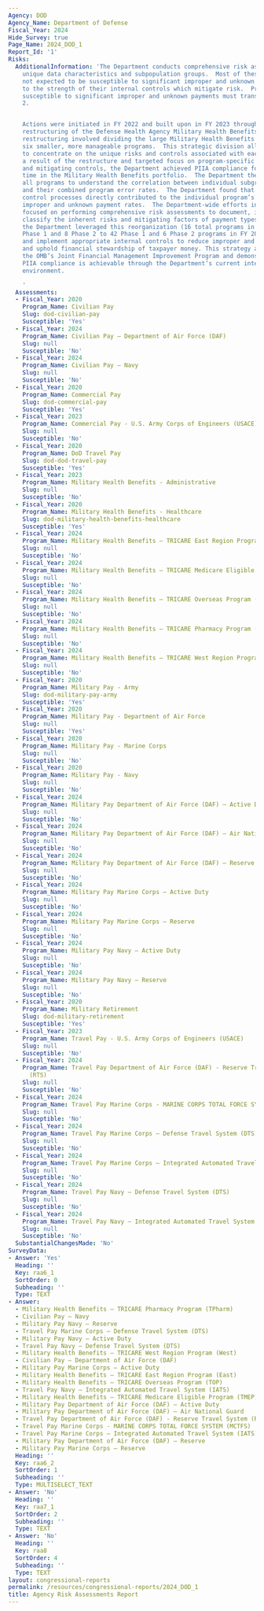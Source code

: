```yaml
---
Agency: DOD
Agency_Name: Department of Defense
Fiscal_Year: 2024
Hide_Survey: true
Page_Name: 2024_DOD_1
Report_Id: '1'
Risks:
  AdditionalInformation: 'The Department conducts comprehensive risk assessments on
    unique data characteristics and subpopulation groups.  Most of these groups are
    not expected to be susceptible to significant improper and unknown payments due
    to the strength of their internal controls which mitigate risk.  Programs deemed
    susceptible to significant improper and unknown payments must transition to Phase
    2.


    Actions were initiated in FY 2022 and built upon in FY 2023 through the successful
    restructuring of the Defense Health Agency Military Health Benefits portfolio.  The
    restructuring involved dividing the large Military Health Benefits program into
    six smaller, more manageable programs.  This strategic division allowed the Department
    to concentrate on the unique risks and controls associated with each program.  As
    a result of the restructure and targeted focus on program-specific risk factors
    and mitigating controls, the Department achieved PIIA compliance for the first
    time in the Military Health Benefits portfolio.  The Department then examined
    all programs to understand the correlation between individual subgroup error rates
    and their combined program error rates.  The Department found that robust internal
    control processes directly contributed to the individual program’s lower projected
    improper and unknown payment rates.  The Department-wide efforts in FY 2024 were
    focused on performing comprehensive risk assessments to document, identify, and
    classify the inherent risks and mitigating factors of payment types. As such,
    the Department leveraged this reorganization (16 total programs in FY 2023; 8
    Phase 1 and 8 Phase 2 to 42 Phase 1 and 6 Phase 2 programs in FY 2024) to develop
    and implement appropriate internal controls to reduce improper and unknown payments
    and uphold financial stewardship of taxpayer money. This strategy aligns with
    the OMB’s Joint Financial Management Improvement Program and demonstrates that
    PIIA compliance is achievable through the Department’s current internal control
    environment.

    '
  Assessments:
  - Fiscal_Year: 2020
    Program_Name: Civilian Pay
    Slug: dod-civilian-pay
    Susceptible: 'Yes'
  - Fiscal_Year: 2024
    Program_Name: Civilian Pay – Department of Air Force (DAF)
    Slug: null
    Susceptible: 'No'
  - Fiscal_Year: 2024
    Program_Name: Civilian Pay – Navy
    Slug: null
    Susceptible: 'No'
  - Fiscal_Year: 2020
    Program_Name: Commercial Pay
    Slug: dod-commercial-pay
    Susceptible: 'Yes'
  - Fiscal_Year: 2023
    Program_Name: Commercial Pay - U.S. Army Corps of Engineers (USACE)
    Slug: null
    Susceptible: 'No'
  - Fiscal_Year: 2020
    Program_Name: DoD Travel Pay
    Slug: dod-dod-travel-pay
    Susceptible: 'Yes'
  - Fiscal_Year: 2023
    Program_Name: Military Health Benefits - Administrative
    Slug: null
    Susceptible: 'No'
  - Fiscal_Year: 2020
    Program_Name: Military Health Benefits - Healthcare
    Slug: dod-military-health-benefits-healthcare
    Susceptible: 'Yes'
  - Fiscal_Year: 2024
    Program_Name: Military Health Benefits – TRICARE East Region Program (East)
    Slug: null
    Susceptible: 'No'
  - Fiscal_Year: 2024
    Program_Name: Military Health Benefits – TRICARE Medicare Eligible Program (TMEP)
    Slug: null
    Susceptible: 'No'
  - Fiscal_Year: 2024
    Program_Name: Military Health Benefits – TRICARE Overseas Program (TOP)
    Slug: null
    Susceptible: 'No'
  - Fiscal_Year: 2024
    Program_Name: Military Health Benefits – TRICARE Pharmacy Program (TPharm)
    Slug: null
    Susceptible: 'No'
  - Fiscal_Year: 2024
    Program_Name: Military Health Benefits – TRICARE West Region Program (West)
    Slug: null
    Susceptible: 'No'
  - Fiscal_Year: 2020
    Program_Name: Military Pay - Army
    Slug: dod-military-pay-army
    Susceptible: 'Yes'
  - Fiscal_Year: 2020
    Program_Name: Military Pay - Department of Air Force
    Slug: null
    Susceptible: 'Yes'
  - Fiscal_Year: 2020
    Program_Name: Military Pay - Marine Corps
    Slug: null
    Susceptible: 'No'
  - Fiscal_Year: 2020
    Program_Name: Military Pay - Navy
    Slug: null
    Susceptible: 'No'
  - Fiscal_Year: 2024
    Program_Name: Military Pay Department of Air Force (DAF) – Active Duty
    Slug: null
    Susceptible: 'No'
  - Fiscal_Year: 2024
    Program_Name: Military Pay Department of Air Force (DAF) – Air National Guard
    Slug: null
    Susceptible: 'No'
  - Fiscal_Year: 2024
    Program_Name: Military Pay Department of Air Force (DAF) – Reserve
    Slug: null
    Susceptible: 'No'
  - Fiscal_Year: 2024
    Program_Name: Military Pay Marine Corps – Active Duty
    Slug: null
    Susceptible: 'No'
  - Fiscal_Year: 2024
    Program_Name: Military Pay Marine Corps – Reserve
    Slug: null
    Susceptible: 'No'
  - Fiscal_Year: 2024
    Program_Name: Military Pay Navy – Active Duty
    Slug: null
    Susceptible: 'No'
  - Fiscal_Year: 2024
    Program_Name: Military Pay Navy – Reserve
    Slug: null
    Susceptible: 'No'
  - Fiscal_Year: 2020
    Program_Name: Military Retirement
    Slug: dod-military-retirement
    Susceptible: 'Yes'
  - Fiscal_Year: 2023
    Program_Name: Travel Pay - U.S. Army Corps of Engineers (USACE)
    Slug: null
    Susceptible: 'No'
  - Fiscal_Year: 2024
    Program_Name: Travel Pay Department of Air Force (DAF) - Reserve Travel System
      (RTS)
    Slug: null
    Susceptible: 'No'
  - Fiscal_Year: 2024
    Program_Name: Travel Pay Marine Corps - MARINE CORPS TOTAL FORCE SYSTEM (MCTFS)
    Slug: null
    Susceptible: 'No'
  - Fiscal_Year: 2024
    Program_Name: Travel Pay Marine Corps – Defense Travel System (DTS)
    Slug: null
    Susceptible: 'No'
  - Fiscal_Year: 2024
    Program_Name: Travel Pay Marine Corps – Integrated Automated Travel System (IATS)
    Slug: null
    Susceptible: 'No'
  - Fiscal_Year: 2024
    Program_Name: Travel Pay Navy – Defense Travel System (DTS)
    Slug: null
    Susceptible: 'No'
  - Fiscal_Year: 2024
    Program_Name: Travel Pay Navy – Integrated Automated Travel System (IATS)
    Slug: null
    Susceptible: 'No'
  SubstantialChangesMade: 'No'
SurveyData:
- Answer: 'Yes'
  Heading: ''
  Key: raa6_1
  SortOrder: 0
  Subheading: ''
  Type: TEXT
- Answer:
  - Military Health Benefits – TRICARE Pharmacy Program (TPharm)
  - Civilian Pay – Navy
  - Military Pay Navy – Reserve
  - Travel Pay Marine Corps – Defense Travel System (DTS)
  - Military Pay Navy – Active Duty
  - Travel Pay Navy – Defense Travel System (DTS)
  - Military Health Benefits – TRICARE West Region Program (West)
  - Civilian Pay – Department of Air Force (DAF)
  - Military Pay Marine Corps – Active Duty
  - Military Health Benefits – TRICARE East Region Program (East)
  - Military Health Benefits – TRICARE Overseas Program (TOP)
  - Travel Pay Navy – Integrated Automated Travel System (IATS)
  - Military Health Benefits – TRICARE Medicare Eligible Program (TMEP)
  - Military Pay Department of Air Force (DAF) – Active Duty
  - Military Pay Department of Air Force (DAF) – Air National Guard
  - Travel Pay Department of Air Force (DAF) - Reserve Travel System (RTS)
  - Travel Pay Marine Corps - MARINE CORPS TOTAL FORCE SYSTEM (MCTFS)
  - Travel Pay Marine Corps – Integrated Automated Travel System (IATS)
  - Military Pay Department of Air Force (DAF) – Reserve
  - Military Pay Marine Corps – Reserve
  Heading: ''
  Key: raa6_2
  SortOrder: 1
  Subheading: ''
  Type: MULTISELECT_TEXT
- Answer: 'No'
  Heading: ''
  Key: raa7_1
  SortOrder: 2
  Subheading: ''
  Type: TEXT
- Answer: 'No'
  Heading: ''
  Key: raa8
  SortOrder: 4
  Subheading: ''
  Type: TEXT
layout: congressional-reports
permalink: /resources/congressional-reports/2024_DOD_1
title: Agency Risk Assessments Report
---
```

